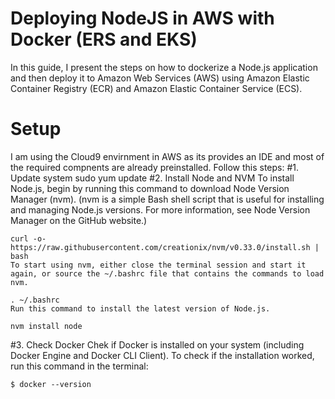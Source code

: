 # Deploying NodeJS in AWS with Docker (ERS and EKS)
In this guide, I present the steps on how to dockerize a Node.js application and then deploy it to Amazon Web Services (AWS) using Amazon Elastic Container Registry (ECR) and Amazon Elastic Container Service (ECS).

# Setup
I am using the Cloud9 envirnment in AWS as its provides an IDE and most of the required compnents are already preinstalled. Follow this steps:
 #1. Update system
 sudo yum update
 #2. Install Node and NVM
  To install Node.js, begin by running this command to download Node Version Manager (nvm). (nvm is a simple Bash shell script that is useful for installing and managing Node.js     versions. For more information, see Node Version Manager on the GitHub website.)

    curl -o- https://raw.githubusercontent.com/creationix/nvm/v0.33.0/install.sh | bash
    To start using nvm, either close the terminal session and start it again, or source the ~/.bashrc file that contains the commands to load nvm.

    . ~/.bashrc
    Run this command to install the latest version of Node.js.

    nvm install node
    
    
 #3. Check Docker
 Chek if Docker is installed on your system (including Docker Engine and Docker CLI Client). To check if the installation worked, run this command in the terminal:
 
    $ docker --version
 
